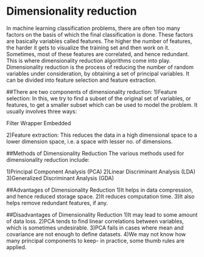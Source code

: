 # Dimensionality reduction
In machine learning classification problems, there are often too many factors on the basis of which the final classification is done. These factors are basically variables called features. The higher the number of features, the harder it gets to visualize the training set and then work on it. Sometimes, most of these features are correlated, and hence redundant. This is where dimensionality reduction algorithms come into play. Dimensionality reduction is the process of reducing the number of random variables under consideration, by obtaining a set of principal variables. It can be divided into feature selection and feature extraction.

##There are two components of dimensionality reduction:
1)Feature selection: In this, we try to find a subset of the original set of variables, or 
features, to get a smaller subset which can be used to model the problem. It usually 
involves three ways:

Filter
Wrapper
Embedded

2)Feature extraction: This reduces the data in a high dimensional space to a lower dimension
 space, i.e. a space with lesser no. of dimensions.
 
 ##Methods of Dimensionality Reduction
 The various methods used for dimensionality reduction include:

1)Principal Component Analysis (PCA)
2)Linear Discriminant Analysis (LDA)
3)Generalized Discriminant Analysis (GDA)

##Advantages of Dimensionality Reduction
1)It helps in data compression, and hence reduced storage space.
2)It reduces computation time.
3)It also helps remove redundant features, if any.

##Disadvantages of Dimensionality Reduction
1)It may lead to some amount of data loss.
2)PCA tends to find linear correlations between variables, which is sometimes undesirable.
3)PCA fails in cases where mean and covariance are not enough to define datasets.
4)We may not know how many principal components to keep- in practice, some thumb rules are applied.
